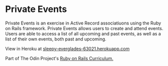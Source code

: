 # Private Events

Private Events is an exercise in Active Record associatiuons using the Ruby on Rails framework.  Private Events allows users to create and attend events.  Users are able to access a list of all upcoming and past events, as well as a list of their own events, both past and upcoming.

View in Heroku at [sleepy-everglades-63021.herokuapp.com](https://sleepy-everglades-63021.herokuapp.com/)

Part of The Odin Project's [Ruby on Rails Curriculum.](http://www.theodinproject.com/courses/ruby-on-rails/lessons/associations)
